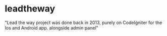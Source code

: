 # leadtheway
"Lead the way project was done back in 2013, purely on CodeIgniter for the Ios and Android app. alongside admin panel"
